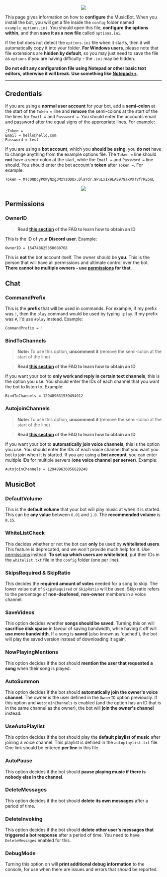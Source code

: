 <p align="center">
<img src="http://i.imgur.com/lUGD3uG.png">
</p>

This page gives information on how to **configure** the MusicBot. When you install the bot, you will get a file inside the `config` folder named `example_options.ini`. You should open this file, **configure the options within**, and then **save it as a new file** called `options.ini`.

If the bot does not detect the `options.ini` file when it starts, then it will automatically copy it into your folder. **For Windows users**, please note that file extensions are **hidden by default**, so you may just need to save the file as `options` if you are having difficulty - the `.ini` may be hidden.

**Do not edit any configuration file using Notepad or other basic text editors, otherwise it will break. Use something like [Notepad++](https://notepad-plus-plus.org/download/)**.

***

## Credentials

If you are using a **normal user account** for your bot, add a **semi-colon** at the start of the `Token =` line and **remove** the semi-colons at the start of the the lines for `Email =` and `Password =`. You should enter the accounts email and password after the equal signs of the appropriate lines. For example:

    ;Token =
    Email = hello@hello.com
    Password = test

If you are using a **bot account**, which you **should be using**, you **do not** have to change anything from the example options file. The `Token =` line should **not** have a semi-colon at the start, while the `Email =` and `Password =` line should. You should enter the bot account's **token** after `Token =`. For example:

    Token = MTc0ODcyPOWyNzg3MzYzODQx.DlaYdr.9PuLx1x9LAS979axVXTVfrRE5nL

<p align="center">
<img src="http://i.imgur.com/Y0GXcJQ.png">
</p>

## Permissions

### OwnerID
> **Read [this section](https://github.com/SexualRhinoceros/MusicBot/wiki/FAQ#how-do-i-get-an-id) of the FAQ to learn how to obtain an ID**

This is the ID of your **Discord user**. Example:

    OwnerID = 154748625350688768

This is **not** the bot account itself. The owner should be **you**. This is the person that will have all permissions and ultimate control over the bot. **There cannot be multiple owners - use [permissions](https://github.com/SexualRhinoceros/MusicBot/wiki/Permissions/) for that**.

## Chat

### CommandPrefix

This is the **prefix** that will be used in commands. For example, if my prefix was `!`, then the `play` command would be used by typing `!play`. If my prefix was `#`, I'd use `#play` instead. Example:

    CommandPrefix = !

### BindToChannels

> **Note:** To use this option, **uncomment it** (remove the semi-colon at the start of the line)

> **Read [this section](https://github.com/SexualRhinoceros/MusicBot/wiki/FAQ#how-do-i-get-an-id) of the FAQ to learn how to obtain an ID**

If you want your bot to **only work and reply in certain text channels**, this is the option you use. You should enter the IDs of each channel that you want the bot to listen to. Example:

    BindToChannels = 129489631539494912

### AutojoinChannels

> **Note:** To use this option, **uncomment it** (remove the semi-colon at the start of the line)

> **Read [this section](https://github.com/SexualRhinoceros/MusicBot/wiki/FAQ#how-do-i-get-an-id) of the FAQ to learn how to obtain an ID**

If you want your bot to **automatically join voice channels**, this is the option you use. You should enter the IDs of each voice channel that you want you bot to join when it is started. If you are using a **bot account**, you can enter multiple IDs for multiple servers (**one voice channel per server**). Example:

    AutojoinChannels = 129489636056629248

## MusicBot

### DefaultVolume

This is the **default volume** that your bot will play music at when it is started. This can be **any value** between `0.01` and `1.0`. The **recommended volume** is `0.15`.

### WhiteListCheck

This decides whether or not the bot can **only** be used by **whitelisted users**. This feature is deprecated, and we won't provide much help for it. Use [permissions](https://github.com/SexualRhinoceros/MusicBot/wiki/Permissions/) instead. **To set up which users are whitelisted**, put their IDs in the `whitelist.txt` file in the `config` folder (one per line).

### SkipsRequired & SkipRatio

This decides the **required amount of votes** needed for a song to skip. The lower value out of `SkipsRequired` or `SkipRatio` will be used. Skip ratio refers to the percentage of **non-deafened**, **non-owner** members in a voice channel.

### SaveVideos

This option decides whether **songs should be saved**. Turning this on will **sacrifice disk space** in favour of saving bandwidth, while having it off will **use more bandwidth**. If a song is **saved** (also known as 'cached'), the bot will play the saved version instead of downloading it again.

### NowPlayingMentions

This option decides if the bot should **mention the user that requested a song** when their song is played.

### AutoSummon

This option decides if the bot should **automatically join the owner's voice channel**. The owner is the user defined in the `OwnerID` option previously. If this option and `AutojoinChannels` is enabled (and the option has an ID that is in the same channel as the owner), the bot will **join the owner's channel** instead.

### UseAutoPlaylist

This option decides if the bot should play the **default playlist of music** after joining a voice channel. This playlist is defined in the `autoplaylist.txt` file. One link should be entered **per line** in this file.

### AutoPause

This option decides if the bot should **pause playing music if there is nobody else in the channel**.

### DeleteMessages

This option decides if the bot should **delete its own messages** after a period of time.

### DeleteInvoking

This option decides if the bot should **delete other user's messages that triggered a bot response** after a period of time. You need to have `DeleteMessages` enabled for this.

### DebugMode

Turning this option on will **print additional debug information** to the console, for use when there are issues and errors that should be reported.